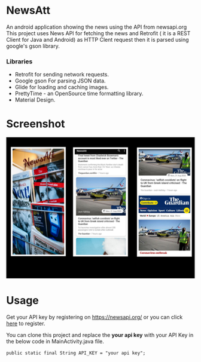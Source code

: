 # NewsAtt
An android application showing the news using the API from newsapi.org </br>
This project uses News API for fetching the news and Retrofit ( it is a REST Client for Java and Android) as HTTP Clent request then it is parsed using google's gson library.

### Libraries
- Retrofit for sending network requests.
- Google gson For parsing JSON data.
- Glide for loading and caching images.
- PrettyTime - an OpenSource time formatting library.
- Material Design.

# Screenshot
![alt text](https://github.com/mohitjha727/NewsAtt/blob/master/NewsAttScreenshot.jpg)

# Usage 
Get your API key by registering on https://newsapi.org/ or you can click [here](https://newsapi.org/register) to register.

You can clone this project and replace the **your api key** with your API Key in the below code in MainActivity.java file.

```
public static final String API_KEY = "your api key";
```

